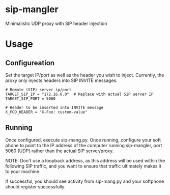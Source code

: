 # sip-mangler
Minimalistic UDP proxy with SIP header injection

# Usage

## Configureation
Set the target IP/port as well as the header you wish to inject.  Currently, the proxy only injects headers into SIP INVITE messages.

```
# Remote (SIP) server ip/port
TARGET_SIP_IP = "172.16.0.0"  # Replace with actual SIP server IP
TARGET_SIP_PORT = 5060

# Header to be inserted into INVITE message
X_FOO_HEADER = "X-Foo: custom-value"
```

## Running
Once configured, execute sip-mang.py.  Once running, configure your soft phone to point to the IP address of the computer running sip-mangler, port 5060 (UDP) rather than the actual SIP server/proxy.

NOTE: Don't use a loopback address, as this address will be used within the following SIP traffic, and you want to ensure that traffic ultimately makes it to your machine.

If successful, you should see activity from sip-mang.py and your softphone should register successfully.
